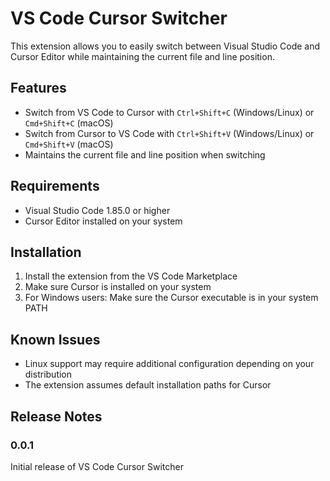 # VS Code Cursor Switcher

This extension allows you to easily switch between Visual Studio Code and Cursor Editor while maintaining the current file and line position.

## Features

- Switch from VS Code to Cursor with `Ctrl+Shift+C` (Windows/Linux) or `Cmd+Shift+C` (macOS)
- Switch from Cursor to VS Code with `Ctrl+Shift+V` (Windows/Linux) or `Cmd+Shift+V` (macOS)
- Maintains the current file and line position when switching

## Requirements

- Visual Studio Code 1.85.0 or higher
- Cursor Editor installed on your system

## Installation

1. Install the extension from the VS Code Marketplace
2. Make sure Cursor is installed on your system
3. For Windows users: Make sure the Cursor executable is in your system PATH

## Known Issues

- Linux support may require additional configuration depending on your distribution
- The extension assumes default installation paths for Cursor

## Release Notes

### 0.0.1

Initial release of VS Code Cursor Switcher 
